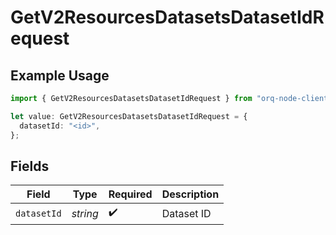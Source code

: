 # GetV2ResourcesDatasetsDatasetIdRequest

## Example Usage

```typescript
import { GetV2ResourcesDatasetsDatasetIdRequest } from "orq-node-client/models/operations";

let value: GetV2ResourcesDatasetsDatasetIdRequest = {
  datasetId: "<id>",
};
```

## Fields

| Field              | Type               | Required           | Description        |
| ------------------ | ------------------ | ------------------ | ------------------ |
| `datasetId`        | *string*           | :heavy_check_mark: | Dataset ID         |